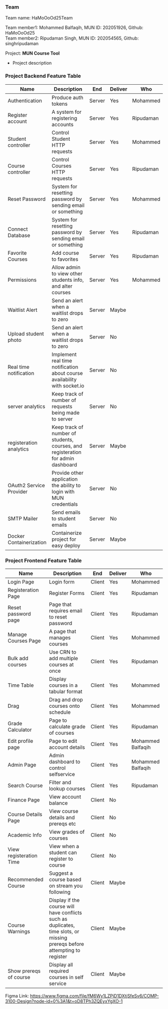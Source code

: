 ### **Team**

Team name: HaMoOoOd25Team

Team member1: Mohammed Balfaqih, MUN ID: 202051926, Github: HaMoOoOd25  
Team member2: Ripudaman Singh, MUN ID: 202054565, Github: singhripudaman

Project: **MUN Course Tool**

-   Project description

### **Project Backend Feature Table**

| Name                    | Description                                                                      | End    | Deliver | Who       |
| ----------------------- | -------------------------------------------------------------------------------- | ------ | ------- | --------- |
| Authentication          | Produce auth tokens                                                              | Server | Yes     | Mohammed  |
| Register account        | A system for registering accounts                                                | Server | Yes     | Ripudaman |
| Student controller      | Control Student HTTP requests                                                    | Server | Yes     | Mohammed  |
| Course controller       | Control Courses HTTP requests                                                    | Server | Yes     | Ripudaman |
| Reset Password          | System for resetting password by sending email or something                      | Server | Yes     | Mohammed  |
| Connect Database        | System for resetting password by sending email or something                      | Server | Yes     | Ripudaman |
| Favorite Courses        | Add course to favorites                                                          | Server | Yes     | Ripudaman |
| Permissions             | Allow admin to view other students info, and alter courses                       | Server | Yes     | Mohammed  |
| Waitlist Alert          | Send an alert when a waitlist drops to zero                                      | Server | Maybe   |
| Upload student photo    | Send an alert when a waitlist drops to zero                                      | Server | No      |
| Real time notification  | Implement real time notification about course availability with socket.io        | Server | No      |
| server analytics        | Keep track of number of requests being made to server                            | Server | No      |
| registeration analytics | Keep track of number of students, courses, and registeration for admin dashboard | Server | Maybe   |
| OAuth2 Service Provider | Provide other application the ability to login with MUN credentials              | Server | No      |
| SMTP Mailer             | Send emails to student emails                                                    | Server | No      |
| Docker Containerization | Containerize project for easy deploy                                             | Server | Maybe   |

### **Project Frontend Feature Table**

| Name                    | Description                                                                                                                | End    | Deliver | Who               |
| ----------------------- | -------------------------------------------------------------------------------------------------------------------------- | ------ | ------- | ----------------- |
| Login Page              | Login form                                                                                                                 | Client | Yes     | Mohammed          |
| Registeration Page      | Register Forms                                                                                                             | Client | Yes     | Ripudaman         |
| Reset password page     | Page that requires email to reset password                                                                                 | Client | Yes     | Ripudaman         |
| Manage Courses Page     | A page that manages courses                                                                                                | Client | Yes     | Mohammed          |
| Bulk add courses        | Use CRN to add multiple courses at once                                                                                    | Client | Yes     | Ripudaman         |
| Time Table              | Display courses in a tabular format                                                                                        | Client | Yes     | Mohammed          |
| Drag                    | Drag and drop courses onto schedule                                                                                        | Client | Yes     | Mohammed          |
| Grade Calculator        | Page to calculate grade of courses                                                                                         | Client | Yes     | Ripudaman         |
| Edit profile page       | Page to edit account details                                                                                               | Client | Yes     | Mohammed Balfaqih |
| Admin Page              | Admin dashboard to control selfservice                                                                                     | Client | Yes     | Mohammed Balfaqih |
| Search Course           | Filter and lookup courses                                                                                                  | Client | Yes     | Ripudaman         |
| Finance Page            | View account balance                                                                                                       | Client | No      |
| Course Details Page     | View course details and prereqs etc                                                                                        | Client | No      |
| Academic Info           | View grades of courses                                                                                                     | Client | No      |
| View registeration Time | View when a student can register to course                                                                                 | Client | No      |
| Recommended Course      | Suggest a course based on stream you following                                                                             | Client | Maybe   |
| Course Warnings         | Display if the course will have conflicts such as duplicates, time slots, or missing prereqs before attempting to register | Client | Maybe   |
| Show prereqs of course  | Display all required courses in self service                                                                               | Client | Maybe   |

Figma Link: https://www.figma.com/file/fM6Wy1LZPjD1DXtjSfeSv6/COMP-3100-Design?node-id=0%3A1&t=oD8TPh3ZQEyxYgXO-1
